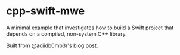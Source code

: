 # cpp-swift-mwe

A minimal example that investigates how to build a Swift project that depends on a compiled, non-system C++ library.

Built from @aciidb0mb3r's [blog post](http://ankit.im/swift/2016/05/21/creating-objc-cpp-packages-with-swift-package-manager/).
